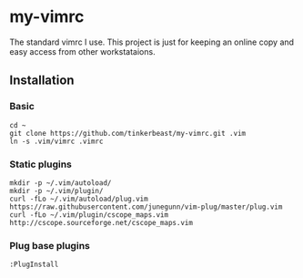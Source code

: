 # my-vimrc

The standard vimrc I use. This project is just for keeping an online copy and easy access from other workstataions.

## Installation

### Basic

    cd ~
    git clone https://github.com/tinkerbeast/my-vimrc.git .vim
    ln -s .vim/vimrc .vimrc

### Static plugins

    mkdir -p ~/.vim/autoload/
    mkdir -p ~/.vim/plugin/
    curl -fLo ~/.vim/autoload/plug.vim https://raw.githubusercontent.com/junegunn/vim-plug/master/plug.vim
    curl -fLo ~/.vim/plugin/cscope_maps.vim http://cscope.sourceforge.net/cscope_maps.vim

### Plug base plugins

    :PlugInstall



